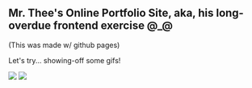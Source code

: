 ## Mr. Thee's Online Portfolio Site, aka, his long-overdue frontend exercise @_@
(This was made w/ github pages)

Let's try... showing-off some gifs!

![](./gifs/swordCombat.gif) ![](./gifs/firstGun.gif)
